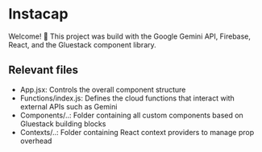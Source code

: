# Instacap

Welcome! 👋
This project was build with the Google Gemini API, Firebase, React, and the Gluestack component library.

## Relevant files
- App.jsx: Controls the overall component structure
- Functions/index.js: Defines the cloud functions that interact with external APIs such as Gemini
- Components/..: Folder containing all custom components based on Gluestack building blocks
- Contexts/..: Folder containing React context providers to manage prop overhead

